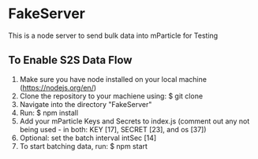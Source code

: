 # FakeServer
This is a node server to send bulk data into mParticle for Testing

## To Enable S2S Data Flow
1) Make sure you have node installed on your local machine (https://nodejs.org/en/) 
2) Clone the repository to your machiene using:
   $ git clone <cloned url> 
3) Navigate into the directory "FakeServer"
4) Run:
   $ npm install 
5) Add your mParticle Keys and Secrets to index.js (comment out any not being used - in both: KEY [17], SECRET [23], and os [37])
6) Optional: set the batch interval intSec [14]
7) To start batching data, run:
   $ npm start
